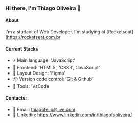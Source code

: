 ### Hi there, I'm Thiago Oliveira 👋

#### About
I'm a studant of Web Developer. I'm studying at [Rocketseat](https://rocketseat.com.br

#### Current Stacks
- ⚡️ Main language: 'JavaScript'
- 🎉 Frontend: 'HTML5', 'CSS3', 'JavaScript'
- 🎨 Layout Design: 'Figma'
- 📦️ Version code control: 'Git & Github'
- 🔨 Tools: 'VsCode

#### Contacts:
- 📝 Email: thiagofelip@live.com
- 📝 Linkedin: https://www.linkedin.com/in/thiagofsoliveira/
